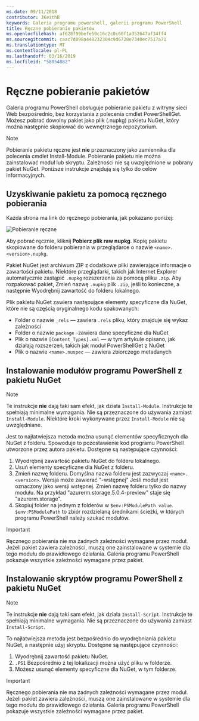 ```yaml
---
ms.date: 09/11/2018
contributor: JKeithB
keywords: Galeria programu powershell, galerii programu PowerShell
title: Ręczne pobieranie pakietów
ms.openlocfilehash: af628f99befe50c16c2c0c60f1a352647af34ff4
ms.sourcegitcommit: caac7d098a448232304c9d6728e7340ec7517a71
ms.translationtype: MT
ms.contentlocale: pl-PL
ms.lasthandoff: 03/16/2019
ms.locfileid: "58054882"
---
```

# <a name="manual-package-download"></a>Ręczne pobieranie pakietów

Galeria programu PowerShell obsługuje pobieranie pakietu z witryny sieci Web bezpośrednio, bez korzystania z polecenia cmdlet PowerShellGet. Możesz pobrać dowolny pakiet jako plik (.nupkg) pakietu NuGet, który można następnie skopiować do wewnętrznego repozytorium.

> [!NOTE]
> Pobieranie pakietu ręczne jest **nie** przeznaczony jako zamiennika dla polecenia cmdlet Install-Module.
> Pobieranie pakietu nie można zainstalować moduł lub skryptu. Zależności nie są uwzględnione w pobrany pakiet NuGet. Poniższe instrukcje znajdują się tylko do celów informacyjnych.

## <a name="using-manual-download-to-acquire-a-package"></a>Uzyskiwanie pakietu za pomocą ręcznego pobierania

Każda strona ma link do ręcznego pobierania, jak pokazano poniżej:

![Pobieranie ręczne](../../Images/packagedisplaypagewithpseditions.png)

Aby pobrać ręcznie, kliknij **Pobierz plik raw nupkg**. Kopię pakietu skopiowane do folderu pobierania w przeglądarce o nazwie `<name>.<version>.nupkg`.

Pakiet NuGet jest archiwum ZIP z dodatkowe pliki zawierające informacje o zawartości pakietu. Niektóre przeglądarki, takich jak Internet Explorer automatycznie zastąpić `.nupkg` rozszerzenia za pomocą pliku `.zip`. Aby rozpakować pakiet, Zmień nazwę `.nupkg` plik `.zip`, jeśli to konieczne, a następnie Wyodrębnij zawartość do folderu lokalnego.

Plik pakietu NuGet zawiera następujące elementy specyficzne dla NuGet, które nie są częścią oryginalnego kodu spakowanych:

- Folder o nazwie `_rels` — zawiera `.rels` pliku, który znajduje się wykaz zależności
- Folder o nazwie `package` -zawiera dane specyficzne dla NuGet
- Plik o nazwie `[Content_Types].xml` — w tym artykule opisano, jak działają rozszerzeń, takich jak moduł PowerShellGet z NuGet
- Plik o nazwie `<name>.nuspec` — zawiera zbiorczego metadanych

## <a name="installing-powershell-modules-from-a-nuget-package"></a>Instalowanie modułów programu PowerShell z pakietu NuGet

> [!NOTE]
> Te instrukcje **nie** dają taki sam efekt, jak działa `Install-Module`. Instrukcje te spełniają minimalne wymagania. Nie są przeznaczone do używania zamiast `Install-Module`. Niektóre kroki wykonywane przez `Install-Module` nie są uwzględniane.

Jest to najłatwiejsza metoda można usunąć elementów specyficznych dla NuGet z folderu. Spowoduje to pozostawienie kod programu PowerShell utworzone przez autora pakietu. Dostępne są następujące czynności:

1. Wyodrębnij zawartość pakietu NuGet do folderu lokalnego.
2. Usuń elementy specyficzne dla NuGet z folderu.
3. Zmień nazwę folderu. Domyślna nazwa folderu jest zazwyczaj `<name>.<version>`. Wersja może zawierać "-wstępnej" Jeśli moduł jest oznaczony jako wersji wstępnej. Zmień nazwę folderu tylko do nazwy modułu. Na przykład "azurerm.storage.5.0.4-preview" staje się "azurerm.storage".
4. Skopiuj folder na jednym z folderów w `$env:PSModulePath value`. `$env:PSModulePath` to zbiór rozdzielaną średnikami ścieżki, w których programu PowerShell należy szukać modułów.

> [!IMPORTANT]
> Ręcznego pobierania nie ma żadnych zależności wymagane przez moduł. Jeżeli pakiet zawiera zależności, muszą one zainstalowane w systemie dla tego modułu do prawidłowego działania. Galeria programu PowerShell pokazuje wszystkie zależności wymagane przez pakiet.

## <a name="installing-powershell-scripts-from-a-nuget-package"></a>Instalowanie skryptów programu PowerShell z pakietu NuGet

> [!NOTE]
> Te instrukcje **nie** dają taki sam efekt, jak działa `Install-Script`. Instrukcje te spełniają minimalne wymagania. Nie są przeznaczone do używania zamiast `Install-Script`.

To najłatwiejsza metoda jest bezpośrednio do wyodrębniania pakietu NuGet, a następnie użyj skryptu. Dostępne są następujące czynności:

1. Wyodrębnij zawartość pakietu NuGet.
2. `.PS1` Bezpośrednio z tej lokalizacji można użyć pliku w folderze.
3. Możesz usunąć elementy specyficzne dla NuGet, w tym folderze.

> [!IMPORTANT]
> Ręcznego pobierania nie ma żadnych zależności wymagane przez moduł. Jeżeli pakiet zawiera zależności, muszą one zainstalowane w systemie dla tego modułu do prawidłowego działania. Galeria programu PowerShell pokazuje wszystkie zależności wymagane przez pakiet.

